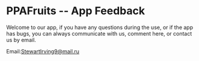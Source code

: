 # PPAFruits -- App Feedback


Welcome to our app, if you have any questions during the use, or if the app has bugs, you can always communicate with us, comment here, or contact us by email.


Email:StewartIrving9@mail.ru
